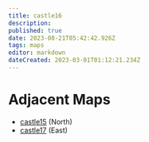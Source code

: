 ```yaml
---
title: castle16
description: 
published: true
date: 2023-08-21T05:42:42.926Z
tags: maps
editor: markdown
dateCreated: 2023-03-01T01:12:21.234Z
---
```


# Adjacent Maps
 * [castle15](/maps/castle15) (North)
 * [castle17](/maps/castle17) (East)
